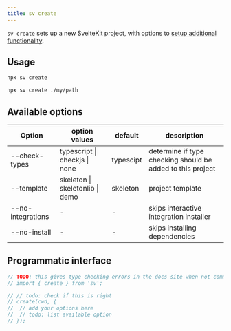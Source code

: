 ```yaml
---
title: sv create
---
```


`sv create` sets up a new SvelteKit project, with options to [setup additional functionality](sv-add#Official-integrations).

## Usage

```bash
npx sv create
```

```bash
npx sv create ./my/path
```

## Available options

| Option            | option values                   | default   | description                                                |
| ----------------- | ------------------------------- | --------- | ---------------------------------------------------------- |
| --check-types     | typescript \| checkjs \| none   | typescipt | determine if type checking should be added to this project |
| --template        | skeleton \| skeletonlib \| demo | skeleton  | project template                                           |
| --no-integrations | -                               | -         | skips interactive integration installer                    |
| --no-install      | -                               | -         | skips installing dependencies                              |

## Programmatic interface

```js
// TODO: this gives type checking errors in the docs site when not commented out. Need to release sv, install it in the site, and uncomment this.
// import { create } from 'sv';

// // todo: check if this is right
// create(cwd, {
// 	// add your options here
// 	// todo: list available option
// });
```
